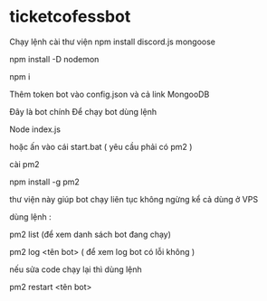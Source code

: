 # ticketcofessbot
Chạy lệnh cài thư viện 
npm install discord.js mongoose

npm install -D nodemon

npm i

Thêm token bot vào config.json và cả link MongooDB

Đây là bot chính 
Để chạy bot dùng lệnh 

Node index.js 

hoặc ấn vào cái start.bat ( yêu cầu phải có pm2 ) 

cài pm2 

npm install -g pm2

thư viện này giúp bot chạy liên tục không ngừng kể cả dùng ở VPS 

dùng lệnh :

pm2 list (để xem danh sách bot đang chạy)

pm2 log <tên bot> ( để xem log bot có lỗi không ) 

nếu sửa code chạy lại thì dùng lệnh 

pm2 restart <tên bot> 
